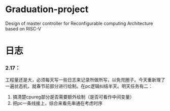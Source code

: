 # Graduation-project
Design of master controller for Reconfigurable computing Architecture based on RISC-V
# 日志
### 2.17：
工程量还是大，必须每天写一些日志来记录所做所写，以免兜圈子。今天重新理了一遍状态机，就春节前部分进行绘制。在pc逻辑纠结半天。明天任务有二：  
1. 搞清楚cpureg部分是否需要额外绘制（是否可看作中间变量）  
2. 把pc一条线接上，综合来看先串通在考虑时序